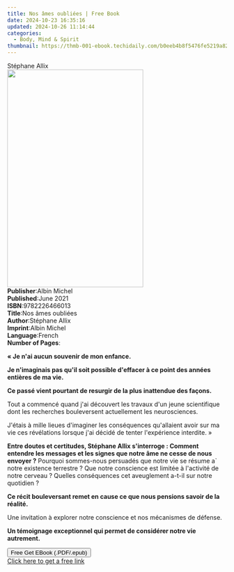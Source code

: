 ```yaml
---
title: Nos âmes oubliées | Free Book
date: 2024-10-23 16:35:16
updated: 2024-10-26 11:14:44
categories:
  - Body, Mind & Spirit
thumbnail: https://thmb-001-ebook.techidaily.com/b0eeb4b8f5476fe5219a82c4e5baea314d57cfeb160d494ee64ab4a7ed36d1c8.jpg
---
```

<main id="book-container">
  <div class="flex flex-col">
    <div class="book-brief flex-1 py-6 px-4 sm:p-6 md:py-10 md:px-8">
      <!-- brief-->
      <div class="book-brief-main">Stéphane Allix</div>
    </div>
    <div
      class="book-meta-info flex-1 grid gap-4 col-start-1 col-end-3 row-start-1 sm:mb-6 sm:grid-cols-4 lg:gap-6 lg:col-start-2 lg:row-end-6 lg:row-span-6 lg:mb-0"
    >
      <div
        class="book-meta-info-left place-content-center mt-4 p-4 text-sm leading-6 col-start-2 col-span-2 dark:text-slate-400"
      >
        <img
          class="w-full h-500 object-cover rounded-lg sm:h-255 sm:col-span-2 lg:col-span-full"
          src="https://img-001-ebook.techidaily.com/c969110f378afcaf66bccc97b68e6adc7271ddc0e6b28abefa9bfa71eeff69bc.jpg"
          alt=""
          width="312"
          height="500"
        />
      </div>
      <div
        class="book-meta-info-right mt-2 col-start-1 row-start-2 col-span-3 self-center"
      >
        <!-- meta data  -->
        <div class="flex flex-col px-4 md:px-8">
          <div class="flex-1">
            <strong>Publisher</strong>:<span class="px-2">Albin Michel</span>
          </div>
          <div class="flex-1">
            <strong>Published</strong>:<span class="px-2">June 2021</span>
          </div>
          <div class="flex-1">
            <strong>ISBN</strong>:<span class="px-2">9782226466013</span>
          </div>
          <div class="flex-1">
            <strong>Title</strong>:<span class="px-2">Nos âmes oubliées</span>
          </div>
          <div class="flex-1">
            <strong>Author</strong>:<span class="px-2">Stéphane Allix</span>
          </div>
          <div class="flex-1">
            <strong>Imprint</strong>:<span class="px-2">Albin Michel</span>
          </div>
          <div class="flex-1">
            <strong>Language</strong>:<span class="px-2">French</span>
          </div>
          <div class="flex-1">
            <strong>Number of Pages</strong>:<span class="px-2"></span>
          </div>
        </div>
      </div>
    </div>
    <div class="book-description flex-1 py-6 px-4 sm:p-6 md:py-10 md:px-8">
      <div class="book-description-main">
        <div accordion-content="" id="description">
          <p><strong>« Je n'ai aucun souvenir de mon enfance.</strong></p>
          <p></p>
          <p>
            <strong
              >Je n'imaginais pas qu'il soit possible d'effacer à ce point des
              années entières de ma vie.</strong
            >
          </p>
          <p></p>
          <p>
            <strong
              >Ce passé vient pourtant de resurgir de la plus inattendue des
              façons.</strong
            >
          </p>
          <p></p>
          <p>
            Tout a commencé quand j'ai découvert les travaux d'un jeune
            scientifique dont les recherches bouleversent actuellement les
            neurosciences.
          </p>
          <p></p>
          <p>
            J'étais à mille lieues d'imaginer les conséquences qu'allaient avoir
            sur ma vie ces révélations lorsque j'ai décidé de tenter
            l'expérience interdite. »
          </p>
          <p></p>
          <p>
            <strong
              >Entre doutes et certitudes, Stéphane Allix s'interroge : Comment
              entendre les messages et les signes que notre âme ne cesse de nous
              envoyer ?</strong
            >
            Pourquoi sommes-nous persuadés que notre vie se résume a` notre
            existence terrestre ? Que notre conscience est limitée à l'activité
            de notre cerveau ? Quelles conséquences cet aveuglement a-t-il sur
            notre quotidien ?
          </p>
          <p></p>
          <p>
            <strong
              >Ce récit bouleversant remet en cause ce que nous pensions savoir
              de la réalité.
            </strong>
          </p>
          <p>
            Une invitation à explorer notre conscience et nos mécanismes de
            défense.
          </p>
          <p></p>
          <p>
            <strong
              >Un témoignage exceptionnel qui permet de considérer notre vie
              autrement.</strong
            >
          </p>
        </div>
        <div class="accordion-fader"></div>
      </div>
    </div>
    <div class="book-excerpts flex-1 py-6 px-4 sm:p-6 md:py-10 md:px-8"></div>
    <div
      class="book-about-author flex-1 py-6 px-4 sm:p-6 md:py-10 md:px-8"
    ></div>
    <div class="book-free-get flex-1 py-6 px-4 sm:p-6 md:py-10 md:px-8">
      <button
        id="btn-free-get"
        class="bg-blue-500 hover:bg-blue-700 text-white font-bold py-2 px-4 rounded"
      >
        Free Get EBook (.PDF/.epub)
      </button>
      <div id="countdown-display" class="px-2 text-lg mt-2"></div>
      <a
        id="free-link"
        class="hidden bg-blue-500 hover:bg-blue-700 text-white font-bold py-2 px-4 rounded"
        href="https://www.ebooks.com/en-us/book/210346075/nos-mes-oubli-es/st-phane-allix/"
        target="_blank"
        >Click here to get a free link</a
      >
    </div>
    <script>
      let countdownTime = 0;
      let countdownInterval = null;
      document
        .getElementById('btn-free-get')
        .addEventListener('click', startCountdown);
      function startCountdown() {
        countdownTime = new Date().getTime() + 60000 * 3;
        countdownInterval = setInterval(updateCountdown, 1000);
        document.getElementById('btn-free-get').disabled = true;
        document
          .getElementById('btn-free-get')
          .classList.add('bg-gray-500', 'cursor-not-allowed');
      }
      function updateCountdown() {
        let currentTime = new Date().getTime();
        let timeLeft = countdownTime - currentTime;
        let secondsLeft = Math.floor(timeLeft / 1000);
        document.getElementById('countdown-display').innerHTML =
          `Remaining time: ${secondsLeft} seconds.`;
        if (secondsLeft <= 0) {
          clearInterval(countdownInterval);
          document.getElementById('btn-free-get').classList.add('hidden');
          document.getElementById('free-link').classList.remove('hidden');
          document.getElementById('countdown-display').innerHTML = '';
        }
      }
    </script>
  </div>
</main>
